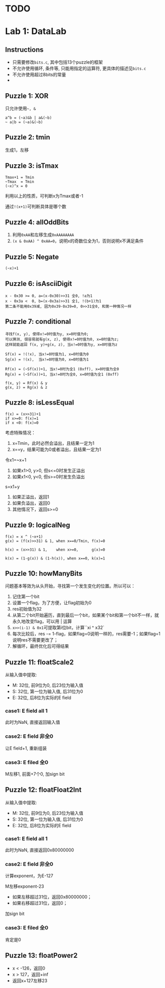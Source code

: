 # TODO



# Lab 1: DataLab

## Instructions

- 只需要修改`bits.c`, 其中包括13个puzzle的框架
- 不允许使用循环, 条件等, 只能用指定的运算符, 更具体的描述见`bits.c`
- 不允许使用超过8bits的常量
- 

## Puzzle 1: XOR

只允许使用`~, &`

```
a^b = (~a)&b | a&(~b)
~ a|b = (~a)&(~b)
```



## Puzzle 2: tmin

生成1，左移

## Puzzle 3: isTmax

```
Tmax+1 = Tmin
~Tmax  = Tmin
(~x)^x = 0
```

利用以上的性质，可判断x为Tmax或者-1

通过`!(x+1)`可判断具体是哪个数

## Puzzle 4: allOddBits

1. 利用`0xAA`和左移生成`0xAAAAAAAA`
2. `(x & 0xAA) ^ 0xAA=0`，说明x的奇数位全为1，否则说明x不满足条件

## Puzzle 5: Negate

`(~x)+1`

## Puzzle 6: isAsciiDigit

```
x - 0x30 >= 0, a=(x-0x30)>>31 全0, !a为1
x - 0x3a <  0, b=(x-0x3a)>>31 全1, !(b+1)为1
第二条不能用0x39减, 因为0x39-0x39=0, 0>>31全0, 和第一种情况一样
```

## Puzzle 7: conditional

```
寻找f(x, y), 使得x!=0时值为y, x=0时值为0; 
可以猜测, 很容易就有g(x, z), 使得x!=0时值为0, x=0时值为z;
这样就能返回 f(x, y)+g(x, z), 当x!=0时值为y, x=0时值为z

Sf(x) = !(!x), 当x!=0时值为1, x=0时值为0
Sg(x) = !(x),  当x!=0时值为0, x=0时值为1

Rf(x) = (~Sf(x))+1, 当x!=0时为全1 (0xff), x=0时值为全0
Rg(x) = (~Sf(x))+1, 当x!=0时为全0, x=0时值为全1 (0xff)

f(x, y) = Rf(x) & y
g(x, z) = Rg(x) & z
```

## Puzzle 8: isLessEqual

```
f(x) = (x>>31)+1
if x>=0: f(x)=1
if x <0: f(x)=0 
```

考虑特殊情况：

1. x=Tmin，此时必然会溢出，且结果一定为1
2. x==y，结果可能为0或者溢出，且结果一定为1

令x1=~x+1

1. 如果x1>0, y>0, 但s<=0时发生正溢出
2. 如果x1<0, y<0, 但s>=0时发生负溢出

s=x1+y

1. 如果正溢出，返回1
2. 如果负溢出，返回0
3. 其他情况下，返回s>=0





## Puzzle 9: logicalNeg

```
f(x) = x ^ (~x+1)
g(x) = (f(x)>>31) & 1, when x==0/Tmin, f(x)=0

h(x) = (x>>31) & 1,    when x>=0,      g(x)=0

k(x) = (1-g(x)) & (1-h(x)), when x==0, k(x)=1
```

## Puzzle 10: howManyBits

问题基本等效为从头开始，寻找第一个发生变化的位置。所以可以：

1. 记住第一个bit
2. 设置一个flag，为了方便，让flag初始为0
3. res初始值为32
4. 从第二个bit开始遍历，直到最后一个bit，如果某个bit和第一个bit不一样，就永久地改变flag，可以用 | 运算
5. `x>>(i-1) & 0x1`可提取第i位bit，计算``xi ^ x32`
6. 每次比较后，res -= 1-flag，如果flag=0说明一样的，res需要-1；如果flag=1说明res不需要更改了；
7. 解循环，最终优化后可得结果

## Puzzle 11: floatScale2

从输入值中提取:

- M: 32位, 前9位为0, 后23位为输入值
- S: 32位, 第一位为输入值, 后31位为0
- E: 32位, 后8位为实际的E field

### case1: E field all 1

此时为NaN, 直接返回输入值

### case2: E field 非全0

让E field+1, 重新组装

### case3: E filed 全0

M左移1, 前面+7个0, 加sign bit

## Puzzle 12: floatFloat2Int

从输入值中提取:

- M: 32位, 前9位为0, 后23位为输入值
- S: 32位, 第一位为输入值, 后31位为0
- E: 32位, 后8位为实际的E field

### case1: E field all 1

此时为NaN, 直接返回0x80000000

### case2: E field 非全0

计算exponent，为E-127

M左移exponent-23

- 如果左移超过31位，返回0x80000000；
- 如果右移超过31位，返回0；

加sign bit



### case3: E filed 全0

肯定是0



## Puzzle 13: floatPower2

- x < -126，返回0
- x > 127，返回+inf
- 返回x+127左移23
